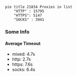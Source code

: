 
```mermaid
pie title 21834 Proxies in list
    "HTTP" : 15795
    "HTTPS": 5147
    "SOCKS" : 3941
```

### Some Info
#### Average Timeout

- mixed: 4.7s
- http: 2.7s
- https: 7.6s
- socks: 6.4s